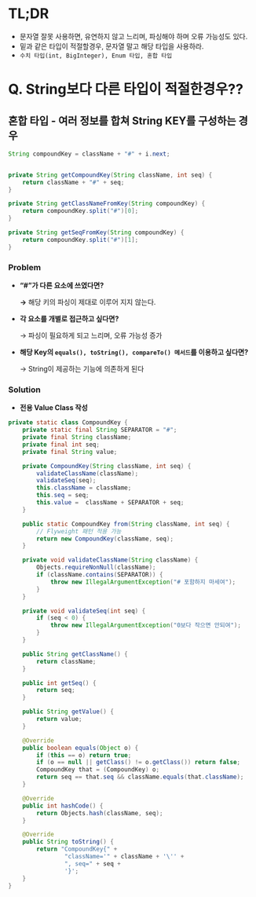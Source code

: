 # TL;DR

- 문자열 잘못 사용하면, 유연하지 않고 느리며, 파싱해야 하며 오류 가능성도 있다.
- 밑과 같은 타입이 적절할경우, 문자열 말고 해당 타입을 사용하라.
- `수치 타입(int, BigInteger), Enum 타입, 혼합 타입`

# Q. String보다 다른 타입이 적절한경우??

## 혼합 타입 - 여러 정보를 합쳐 String KEY를 구성하는 경우

```java
String compoundKey = className + "#" + i.next;


private String getCompoundKey(String className, int seq) {
    return className + "#" + seq;
}

private String getClassNameFromKey(String compoundKey) {
    return compoundKey.split("#")[0];
}

private String getSeqFromKey(String compoundKey) {
    return compoundKey.split("#")[1];
}
```

### Problem

- **“#”가 다른 요소에 쓰였다면?**
    
    **→** 해당 키의 파싱이 제대로 이루어 지지 않는다.
    
- **각 요소를 개별로 접근하고 싶다면?**
    
    → 파싱이 필요하게 되고 느리며, 오류 가능성 증가
    
- **해당 Key의 `equals(), toString(), compareTo() 메서드`를 이용하고 싶다면?**
    
    → String이 제공하는 기능에 의존하게 된다
    

### Solution

- **전용 Value Class 작성**

```java
private static class CompoundKey {
    private static final String SEPARATOR = "#";
    private final String className;
    private final int seq;
    private final String value;

    private CompoundKey(String className, int seq) {
        validateClassName(className);
        validateSeq(seq);
        this.className = className;
        this.seq = seq;
        this.value =  className + SEPARATOR + seq;
    }

    public static CompoundKey from(String className, int seq) {
        // Flyweight 패턴 적용 가능
        return new CompoundKey(className, seq);
    }

    private void validateClassName(String className) {
        Objects.requireNonNull(className);
        if (className.contains(SEPARATOR)) {
            throw new IllegalArgumentException("# 포함하지 마세여");
        }
    }

    private void validateSeq(int seq) {
        if (seq < 0) {
            throw new IllegalArgumentException("0보다 작으면 안되여");
        }
    }

    public String getClassName() {
        return className;
    }

    public int getSeq() {
        return seq;
    }

    public String getValue() {
        return value;
    }

    @Override
    public boolean equals(Object o) {
        if (this == o) return true;
        if (o == null || getClass() != o.getClass()) return false;
        CompoundKey that = (CompoundKey) o;
        return seq == that.seq && className.equals(that.className);
    }

    @Override
    public int hashCode() {
        return Objects.hash(className, seq);
    }

    @Override
    public String toString() {
        return "CompoundKey{" +
                "className='" + className + '\'' +
                ", seq=" + seq +
                '}';
    }
}
```
